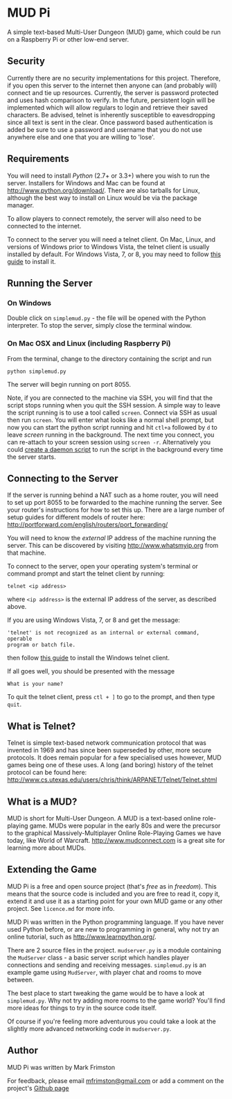 MUD Pi
======

A simple text-based Multi-User Dungeon (MUD) game, which could be run on a
Raspberry Pi or other low-end server.

Security
--------

Currently there are no security implementations for this project. Therefore, if you open this server to the internet then anyone can (and probably will) connect and tie up resources. Currently, the server is password protected and uses hash comparison to verify. In the future, persistent login will be implemented which will allow regulars to login and retrieve their saved characters. Be advised, telnet is inherently susceptible to eavesdropping since all text is sent in the clear. Once password based authentication is added be sure to use a password and username that you do not use anywhere else and one that you are willing to 'lose'.

Requirements
------------

You will need to install _Python_ (2.7+ or 3.3+) where you wish to run the
server. Installers for Windows and Mac can be found at
<http://www.python.org/download/>. There are also tarballs for Linux, although
the best way to install on Linux would be via the package manager.

To allow players to connect remotely, the server will also need to be connected
to the internet.

To connect to the server you will need a telnet client. On Mac, Linux, and
versions of Windows prior to Windows Vista, the telnet client is usually
installed by default. For Windows Vista, 7, or 8, you may need to follow
[this guide](http://technet.microsoft.com/en-us/library/cc771275%28v=ws.10%29.aspx)
to install it.


Running the Server
------------------

### On Windows

Double click on `simplemud.py` - the file will be opened with the Python
interpreter. To stop the server, simply close the terminal window.


### On Mac OSX and Linux (including Raspberry Pi)

From the terminal, change to the directory containing the script and run

	python simplemud.py

The server will begin running on port 8055.

Note, if you are connected to the machine via SSH, you will find that the
script stops running when you quit the SSH session. A simple way to leave the
script running is to use a tool called `screen`. Connect via SSH as usual then
run `screen`. You will enter what looks like a normal shell prompt, but now you
can start the python script running and hit `ctl+a` followed by `d` to leave
_screen_ running in the background. The next time you connect, you can
re-attach to your screen session using `screen -r`. Alternatively you could
[create a daemon script](http://jimmyg.org/blog/2010/python-daemon-init-script.html)
to run the script in the background every time the server starts.


Connecting to the Server
------------------------

If the server is running behind a NAT such as a home router, you will need to
set up port 8055 to be forwarded to the machine running the server. See your 
router's instructions for how to set this up. There are a large number of
setup guides for different models of router here:
<http://portforward.com/english/routers/port_forwarding/>

You will need to know the _external_ IP address of the machine running the
server. This can be discovered by visiting <http://www.whatsmyip.org> from
that machine.

To connect to the server, open your operating system's terminal or command
prompt and start the telnet client by running:

	telnet <ip address>

where `<ip address>` is the external IP address of the server, as described
above.

If you are using Windows Vista, 7, or 8 and get the message:

	'telnet' is not recognized as an internal or external command, operable
	program or batch file.

then follow [this guide](http://technet.microsoft.com/en-us/library/cc771275%28v=ws.10%29.aspx)
to install the Windows telnet client.

If all goes well, you should be presented with the message

	What is your name?

To quit the telnet client, press `ctl + ]` to go to the prompt, and then
type `quit`.


What is Telnet?
---------------

Telnet is simple text-based network communication protocol that was invented in
1969 and has since been superseded by other, more secure protocols. It does
remain popular for a few specialised uses however, MUD games being one of these
uses. A long (and boring) history of the telnet protocol can be found here:
<http://www.cs.utexas.edu/users/chris/think/ARPANET/Telnet/Telnet.shtml>


What is a MUD?
--------------

MUD is short for Multi-User Dungeon. A MUD is a text-based online role-playing
game. MUDs were popular in the early 80s and were the precursor to the
graphical Massively-Multiplayer Online Role-Playing Games we have today, like
World of Warcraft. <http://www.mudconnect.com> is a great site for learning
more about MUDs.


Extending the Game
------------------

MUD Pi is a free and open source project (that's _free_ as in _freedom_). This
means that the source code is included and you are free to read it, copy it,
extend it and use it as a starting point for your own MUD game or any other
project. See `licence.md` for more info.

MUD Pi was written in the Python programming language. If you have never used
Python before, or are new to programming in general, why not try an online
tutorial, such as <http://www.learnpython.org/>.

There are 2 source files in the project. `mudserver.py` is a module containing
the `MudServer` class - a basic server script which handles player connections
and sending and receiving messages. `simplemud.py` is an example game using
`MudServer`, with player chat and rooms to move between.

The best place to start tweaking the game would be to have a look at
`simplemud.py`. Why not try adding more rooms to the game world? You'll find
more ideas for things to try in the source code itself.

Of course if you're feeling more adventurous you could take a look at the
slightly more advanced networking code in `mudserver.py`.


Author
------

MUD Pi was written by Mark Frimston

For feedback, please email <mfrimston@gmail.com> or add a comment on the
project's [Github page](http://github.com/frimkron/mud-pi)

